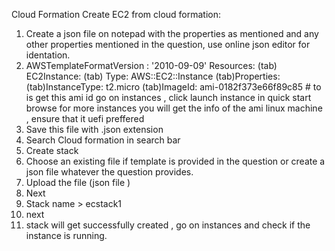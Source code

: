 Cloud Formation
Create EC2 from cloud formation:

1.	Create a json file on notepad with the properties as mentioned and any other properties mentioned in the question, 
use online json editor for identation.
2.	AWSTemplateFormatVersion : '2010-09-09'
Resources:
(tab) EC2Instance:
 (tab) Type: AWS::EC2::Instance
 (tab)Properties:
  (tab)InstanceType: t2.micro
  (tab)ImageId: ami-0182f373e66f89c85 # to is get this ami id go on instances , click launch instance in quick start browse for more instances 
   you will get the info of the ami linux machine , ensure that it uefi preffered  
3.	Save this file with .json extension
4.	Search Cloud formation in search bar 
5.	Create stack 
6.	Choose an existing file if template is provided in the question or create a json file  whatever the question provides.
7.	Upload the file (json file )
8.	Next
9.	Stack name > ecstack1
10.	next
11.	stack will get successfully created , go on instances and check if the instance is running.
